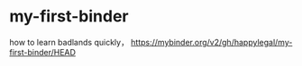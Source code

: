 # my-first-binder
how to learn badlands quickly，
https://mybinder.org/v2/gh/happylegal/my-first-binder/HEAD
